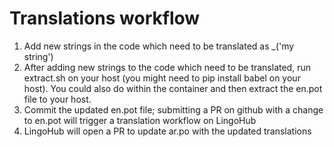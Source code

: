 
# Translations workflow

1. Add new strings in the code which need to be translated as _('my string')
2. After adding new strings to the code which need to be translated, run extract.sh on your host (you might need to pip install babel on your host). You could also do within the container and then extract the en.pot file to your host. 
3. Commit the updated en.pot file; submitting a PR on github with a change to en.pot will trigger a translation workflow on LingoHub
4. LingoHub will open a PR to update ar.po with the updated translations


 
